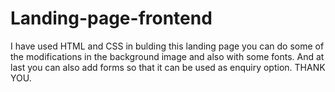 # Landing-page-frontend
I have used HTML and CSS in bulding this landing page
you can do some of the modifications in the background image and also with some fonts.
And at last you can also add forms so that it can be used as enquiry option.
THANK YOU.
